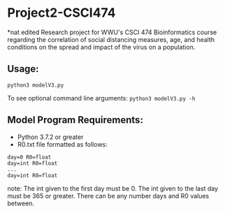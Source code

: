 # Project2-CSCI474
*nat edited
Research project for WWU's CSCI 474 Bioinformatics course regarding the correlation of social distancing measures, age, and health conditions on the spread and impact of the virus on a population.

## Usage:
`python3 modelV3.py`

To see optional command line arguments:
`python3 modelV3.py -h`

## Model Program Requirements:
- Python 3.7.2 or greater
- R0.txt file formatted as follows:
```
day=0 R0=float
day=int R0=float
...
day=int R0=float
```
note: The int given to the first day must be 0. The int given to the last day must be 365 or greater. There can be any number days and R0 values between.
